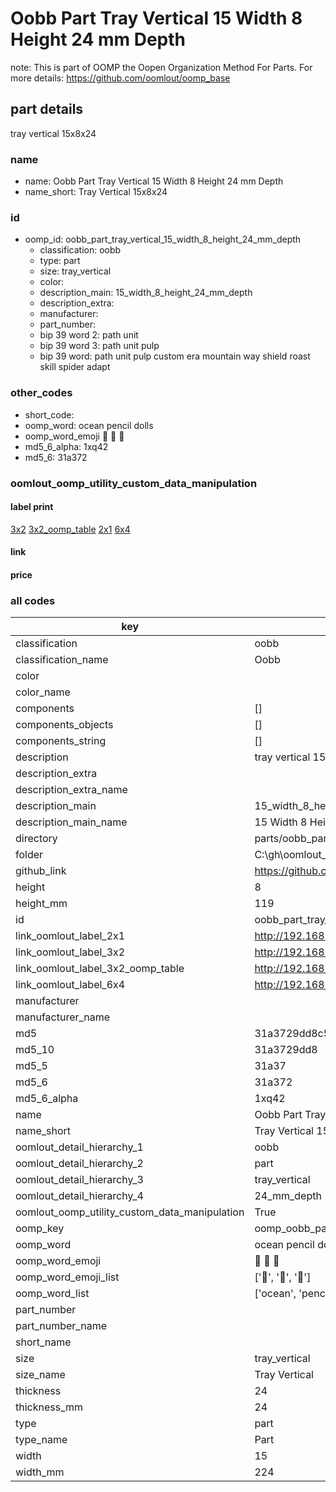 # Oobb Part Tray Vertical 15 Width 8 Height 24 mm Depth  

note: This is part of OOMP the Oopen Organization Method For Parts. For more details: https://github.com/oomlout/oomp_base

##  part details
  



tray vertical 15x8x24



### name
* name: Oobb Part Tray Vertical 15 Width 8 Height 24 mm Depth
* name_short: Tray Vertical 15x8x24 
### id
* oomp_id: oobb_part_tray_vertical_15_width_8_height_24_mm_depth
  * classification: oobb
  * type: part
  * size: tray_vertical
  * color: 
  * description_main: 15_width_8_height_24_mm_depth
  * description_extra: 
  * manufacturer: 
  * part_number: 
  * bip 39 word 2: path unit
  * bip 39 word 3: path unit pulp
  * bip 39 word: path unit pulp custom era mountain way shield roast skill spider adapt

### other_codes
* short_code: 
* oomp_word: ocean pencil dolls
* oomp_word_emoji :ocean: :pencil: :dolls:
* md5_6_alpha: 1xq42
* md5_6: 31a372






### oomlout_oomp_utility_custom_data_manipulation
#### label print
[3x2](http://192.168.1.245:1112/?label=oomp%201xq42)
[3x2_oomp_table](http://192.168.1.108:1112/?label=oomp%201xq42)
[2x1](http://192.168.1.242:1112/?label=oomp%201xq42)
[6x4](http://192.168.1.55:1112/?label=oomp%201xq42)    

#### link

                              

#### price







### all codes 
| key | value |  
| --- | --- |  
| classification | oobb |  
| classification_name | Oobb |  
| color |  |  
| color_name |  |  
| components | [] |  
| components_objects | [] |  
| components_string | [] |  
| description | tray vertical 15x8x24 |  
| description_extra |  |  
| description_extra_name |  |  
| description_main | 15_width_8_height_24_mm_depth |  
| description_main_name | 15 Width 8 Height 24 mm Depth |  
| directory | parts/oobb_part_tray_vertical_15_width_8_height_24_mm_depth |  
| folder | C:\gh\oomlout_oobb_version_4_generated_parts\parts\oobb_part_tray_vertical_15_width_8_height_24_mm_depth |  
| github_link | https://github.com/oomlout/oomlout_oomp_part_src/tree/main/parts/oobb_part_tray_vertical_15_width_8_height_24_mm_depth |  
| height | 8 |  
| height_mm | 119 |  
| id | oobb_part_tray_vertical_15_width_8_height_24_mm_depth |  
| link_oomlout_label_2x1 | http://192.168.1.242:1112/?label=oomp%201xq42 |  
| link_oomlout_label_3x2 | http://192.168.1.245:1112/?label=oomp%201xq42 |  
| link_oomlout_label_3x2_oomp_table | http://192.168.1.108:1112/?label=oomp%201xq42 |  
| link_oomlout_label_6x4 | http://192.168.1.55:1112/?label=oomp%201xq42 |  
| manufacturer |  |  
| manufacturer_name |  |  
| md5 | 31a3729dd8c5bf02422623695afb6d07 |  
| md5_10 | 31a3729dd8 |  
| md5_5 | 31a37 |  
| md5_6 | 31a372 |  
| md5_6_alpha | 1xq42 |  
| name | Oobb Part Tray Vertical 15 Width 8 Height 24 mm Depth |  
| name_short | Tray Vertical 15x8x24  |  
| oomlout_detail_hierarchy_1 | oobb |  
| oomlout_detail_hierarchy_2 | part |  
| oomlout_detail_hierarchy_3 | tray_vertical |  
| oomlout_detail_hierarchy_4 | 24_mm_depth |  
| oomlout_oomp_utility_custom_data_manipulation | True |  
| oomp_key | oomp_oobb_part_tray_vertical_15_width_8_height_24_mm_depth |  
| oomp_word | ocean pencil dolls |  
| oomp_word_emoji | :ocean: :pencil: :dolls: |  
| oomp_word_emoji_list | [':ocean:', ':pencil:', ':dolls:'] |  
| oomp_word_list | ['ocean', 'pencil', 'dolls'] |  
| part_number |  |  
| part_number_name |  |  
| short_name |  |  
| size | tray_vertical |  
| size_name | Tray Vertical |  
| thickness | 24 |  
| thickness_mm | 24 |  
| type | part |  
| type_name | Part |  
| width | 15 |  
| width_mm | 224 |  

